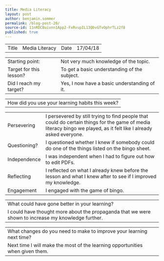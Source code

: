 ```yaml
---
title: Media Literacy
layout: post
author: benjamin.sommer
permalink: /blog-post-20/
source-id: 11nRDCBuivnn1App2-FxRvupIL13QbvGTvOphrTLz2f8
published: true
---
```

<table>
  <tr>
    <td>Title</td>
    <td>Media Literacy</td>
    <td>Date</td>
    <td>17/04/18</td>
  </tr>
</table>


<table>
  <tr>
    <td>Starting point:</td>
    <td>Not very much knowledge of the topic.</td>
  </tr>
  <tr>
    <td>Target for this lesson?</td>
    <td>To get a basic understanding of the subject.</td>
  </tr>
  <tr>
    <td>Did I reach my target? </td>
    <td>Yes, I now have a basic understanding of it.</td>
  </tr>
</table>


<table>
  <tr>
    <td>How did you use your learning habits this week?</td>
  </tr>
</table>


<table>
  <tr>
    <td>Persevering</td>
    <td>I persevered by still trying to find people that could do certain things for the game of media literacy bingo we played, as it felt like I already asked everyone.</td>
  </tr>
  <tr>
    <td>Questioning?</td>
    <td>I questioned whether I knew if somebody could do one of the things listed on the bingo sheet.</td>
  </tr>
  <tr>
    <td>Independence</td>
    <td>I was independent when I had to figure out how to edit PDFs.</td>
  </tr>
  <tr>
    <td>Reflecting</td>
    <td>I reflected on what I already knew before the lesson and what I knew after to see if I improved my knowledge.</td>
  </tr>
  <tr>
    <td>Engagement</td>
    <td>I engaged with the game of bingo.</td>
  </tr>
</table>


<table>
  <tr>
    <td>What could have gone better in your learning?</td>
  </tr>
  <tr>
    <td>I could have thought more about the propaganda that we were shown to increase my knowledge further.</td>
  </tr>
</table>


<table>
  <tr>
    <td>What changes do you need to make to improve your learning next time?</td>
  </tr>
  <tr>
    <td>Next time I will make the most of the learning opportunities when given them.</td>
  </tr>
</table>


